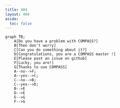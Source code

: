 ```yaml
---
title: 404
layout: 404
aside:
  toc: false
---
```


```mermaid
graph TB;
    A[Do you have a problem with COMPASS?]
    B[Then don't worry]
    C[Can you do something about it?]
    D[Congratulations, you are a COMPASS master !]
    E[Please post an issue on github]
    F[Lucky, you are!]
    G[Thanks to use COMPASS]
    A--no-->F;
    A--yes-->C;
    C--no-->B;
    C--yes-->D;
    B-->E
    D-->E
    E-->G
    F-->G
```

<!-- ![illusions](assets/images/illusion.gif){: align="center" height="auto" width="410px"} -->
